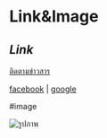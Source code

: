 # Link&Image

## _**Link**_
[ติดตามข่าวสาร](https://www.google.com/)

[facebook] | [google]

[facebook]:https://www.facebook.com/
[google]:https://www.google.com/

#image

![รูปภาพ][logo]

[logo]:https://avatars.githubusercontent.com/u/120620942?s=400&v=4